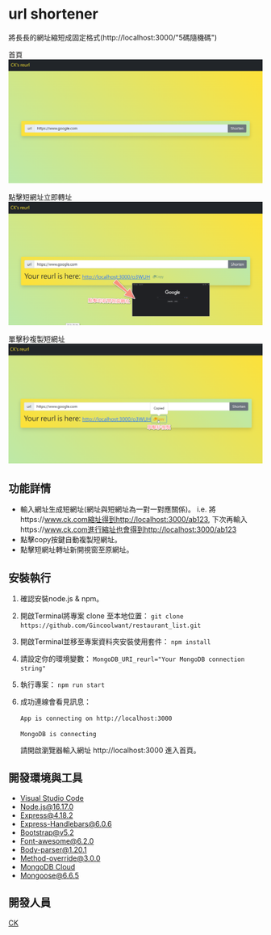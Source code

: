 # url shortener
將長長的網址縮短成固定格式(http://localhost:3000/"5碼隨機碼")

首頁
![首頁](./public/images/index.png)

點擊短網址立即轉址
![點擊短網址立即轉址](./public/images/reurl.png)

單擊秒複製短網址
![單擊秒複製短網址](./public/images/url%20%26%20copy.png)

## 功能詳情
+ 輸入網址生成短網址(網址與短網址為一對一對應關係)。
  i.e. 將https://www.ck.com縮址得到http://localhost:3000/ab123, 下次再輸入https://www.ck.com進行縮址也會得到http://localhost:3000/ab123
+ 點擊copy按鍵自動複製短網址。
+ 點擊短網址轉址新開視窗至原網址。

## 安裝執行
1. 確認安裝node.js & npm。
2. 開啟Terminal將專案 clone 至本地位置： `git clone https://github.com/Gincoolwant/restaurant_list.git`
3. 開啟Terminal並移至專案資料夾安裝使用套件： `npm install`
4. 請設定你的環境變數： `MongoDB_URI_reurl="Your MongoDB connection string"`
5. 執行專案： `npm run start`
6. 成功連線會看見訊息： 

   `App is connecting on http://localhost:3000`

   `MongoDB is connecting`
 
   請開啟瀏覽器輸入網址 http://localhost:3000 進入首頁。


## 開發環境與工具
+ [Visual Studio Code](https://visualstudio.microsoft.com/zh-hant/)
+ [Node.js@16.17.0](https://nodejs.org/en/)
+ [Express@4.18.2](https://www.npmjs.com/package/express)
+ [Express-Handlebars@6.0.6](https://www.npmjs.com/package/express-handlebars)
+ [Bootstrap@v5.2](https://getbootstrap.com/)
+ [Font-awesome@6.2.0](https://fontawesome.com/)
+ [Body-parser@1.20.1](https://www.npmjs.com/package/body-parser)
+ [Method-override@3.0.0](https://www.npmjs.com/package/method-override)
+ [MongoDB Cloud](https://www.mongodb.com/)
+ [Mongoose@6.6.5](https://mongoosejs.com/)

## 開發人員
[CK](https://github.com/Gincoolwant)